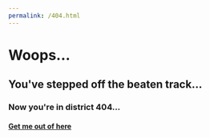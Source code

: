 ```yaml
---
permalink: /404.html
---
```


# Woops...

## You've stepped off the beaten track...

### Now you're in district 404...

#### [Get me out of here](/)